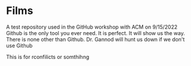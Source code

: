 # Films
 A test repository used in the GitHub workshop with ACM on 9/15/2022
 Github is the only tool you ever need. It is perfect. It will show us the way. There is none other than Github. Dr. Gannod will hunt us down if we don't use Github




This is for rconfilicts or somthihng
